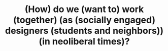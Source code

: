 ---
title: (How) do we (want to) work (together) (as (socially engaged) designers (students and neighbors)) (in neoliberal times)?
type: Discussion
subtext: as part of UVW-DCW
dateFormat: # "year", otherwise will be displayed MM.YYYY
dateEnd: 
dateStart: 2020-06-20
url: https://www.sternberg-press.com/product/how-do-we-want-to-work-together-as-socially-engaged-designers-students-and-neighbors-in-neoliberal-times/
---